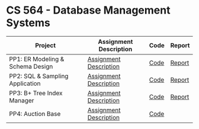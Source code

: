 # CS 564 - Database Management Systems

| Project            | Assignment Description     | Code     | Report | 
| ------------------ | ------------------------ | ---------------------- | ---------------- |
| PP1: ER Modeling & Schema Design | [Assignment Description](PP1/PP1.pdf) | [Code](PP1) | [Report](PP1/design.pdf) | 
| PP2: SQL & Sampling Application | [Assignment Description](PP2/PP2.pdf) | [Code](PP2) | [Report](PP2/readme.pdf) |
| PP3: B+ Tree Index Manager | [Assignment Description](PP3/PP3.pdf) | [Code](PP3) | [Report](PP3/report.pdf) |
| PP4: Auction Base | [Assignment Description](PP4/PP4.pdf) | [Code](PP4) | | 













